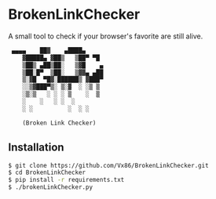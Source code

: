 # BrokenLinkChecker
A small tool to check if your browser's favorite are still alive.

```txt
 ▄▄▄▄    ██▓    ▄████▄ 
    ▓█████▄ ▓██▒   ▒██▀ ▀█ 
    ▒██▒ ▄██▒██░   ▒▓█    ▄
    ▒██░█▀  ▒██░   ▒▓▓▄ ▄██
    ▒░▓█  ▀█▓░██████▒ ▓███▀ 
    ░░▒▓███▀▒░ ▒░▓  ░ ░▒ ▒  
    ░▒░▒   ░ ░ ░ ▒    ░  ▒  
    ░    ░   ░ ░  ░       
    ░ ░          ░  ░ ░     

    (Broken Link Checker)
```

## Installation

```bash
$ git clone https://github.com/Vx86/BrokenLinkChecker.git
$ cd BrokenLinkChecker
$ pip install -r requirements.txt
$ ./brokenLinkChecker.py
```
